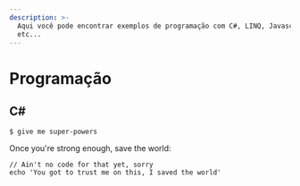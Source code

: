 ```yaml
---
description: >-
  Aqui você pode encontrar exemplos de programação com C#, LINQ, Javascript,
  etc...
---
```


# Programação

## C\#

```
$ give me super-powers
```

Once you're strong enough, save the world:

```
// Ain't no code for that yet, sorry
echo 'You got to trust me on this, I saved the world'
```



